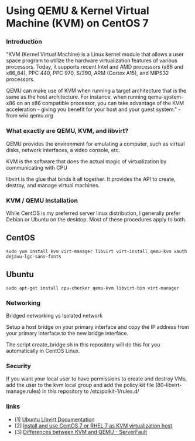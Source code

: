 Using QEMU & Kernel Virtual Machine (KVM) on CentOS 7
=====================================================


### Introduction
"KVM (Kernel Virtual Machine) is a Linux kernel module that allows a user space program to utilize the hardware virtualization features of various processors.  Today, it supports recent Intel and AMD processors (x86 and x86_64), PPC 440, PPC 970, S/390, ARM (Cortex A15), and MIPS32 processors.

QEMU can make use of KVM when running a target architecture that is the same as the host architecture. For instance, when running qemu-system-x86 on an x86 compatible processor, you can take advantage of the KVM acceleration - giving you benefit for your host and your guest system." - from wiki.qemu.org

### What exactly are QEMU, KVM, and libvirt?

QEMU provides the environment for emulating a computer, such as virtual disks,
network interfaces, a video console, etc.

KVM is the software that does the actual magic of virtualization by
communicating with CPU

libvirt is the glue that binds it all together.  It provides the API to create,
destroy, and manage virtual machines.

### KVM / QEMU Installation
While CentOS is my preferred server linux distribution, I generally prefer
Debian or Ubuntu on the desktop.  Most of these procedures apply to both.

## CentOS
    sudo yum install kvm virt-manager libvirt virt-install qemu-kvm xauth dejavu-lgc-sans-fonts

## Ubuntu
    sudo apt-get install cpu-checker qemu-kvm libvirt-bin virt-manager

### Networking

Bridged networking vs Isolated network

Setup a host bridge on your primary interface and copy the IP address from your
primary interface to the new bridge interface.

The script create_bridge.sh in this repository will do this for you
automatically in CentOS Linux.


### Security

If you want your local user to have permissions to create and destroy VMs, add
the user to the kvm local group and add the policy kit file
(80-libvirt-manage.rules) in this repository
to /etc/polkit-1/rules.d/


### links
* \[1\] [Ubuntu Libvirt Documentation](https://help.ubuntu.com/lts/serverguide/libvirt.html)
* \[2\] [Install and use CentOS 7 or RHEL 7 as KVM virtualization host](http://jensd.be/?p=207)
* \[3\] [Differences between KVM and QEMU - ServerFault](http://serverfault.com/questions/208693/difference-between-kvm-and-qemu)

